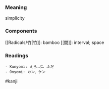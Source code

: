 ### Meaning

simplicity

### Components

[[Radicals/竹|竹]]: bamboo [[間]]: interval; space

### Readings

```
- Kunyomi: えら.ぶ、ふだ
- Onyomi: カン、ケン
```

#kanji